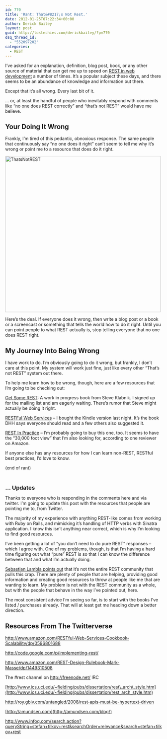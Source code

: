 ```yaml
---
id: 770
title: 'Rant: That&#8217;s Not Rest.'
date: 2012-01-25T07:22:34+00:00
author: Derick Bailey
layout: post
guid: http://lostechies.com/derickbailey/?p=770
dsq_thread_id:
  - "552097202"
categories:
  - REST
---
```

I&#8217;ve asked for an explanation, definition, blog post, book, or any other source of material that can get me up to speed on [REST in web development](http://en.wikipedia.org/wiki/Representational_state_transfer) a number of times. It&#8217;s a popular subject these days, and there seems to be an abundance of knowledge and information out there.

Except that it&#8217;s all wrong. Every last bit of it.

… or, at least the handful of people who inevitably respond with comments like &#8220;no one does REST correctly&#8221; and &#8220;that&#8217;s not REST&#8221; would have me believe.

## Your Doing It Wrong

Frankly, I&#8217;m tired of this pedantic, obnoxious response. The same people that continuously say &#8220;no one does it right&#8221; can&#8217;t seem to tell me why it&#8217;s wrong or point me to a resource that does do it right.

<img title="ThatsNotREST.jpg" src="http://lostechies.com/derickbailey/files/2012/01/ThatsNotREST.jpg" border="0" alt="ThatsNotREST" width="500" height="503" />

Here&#8217;s the deal. If everyone does it wrong, then write a blog post or a book or a screencast or something that tells the world how to do it right. Until you can point people to what REST actually is, stop telling everyone that no one does REST right.

## My Journey Into Being Wrong

I have work to do. I&#8217;m obviously going to do it wrong, but frankly, I don&#8217;t care at this point. My system will work just fine, just like every other &#8220;That&#8217;s not REST&#8221; system out there.

To help me learn how to be wrong, though, here are a few resources that I&#8217;m going to be checking out:

[Get Some REST](http://getsomere.st/): A work in progress book from Steve Klabnik. I signed up for the mailing list and am eagerly waiting. There&#8217;s rumor that Steve might actually be doing it right.

[RESTFul Web Services](http://www.amazon.com/Restful-Web-Services-Leonard-Richardson/dp/0596529260) &#8211; I bought the Kindle version last night. It&#8217;s the book DHH says everyone should read and a few others also suggested it.

[REST In Practice](http://www.amazon.com/REST-Practice-Hypermedia-Systems-Architecture/dp/0596805829) &#8211; I&#8217;m probably going to buy this one, too. It seems to have the &#8220;30,000 foot view&#8221; that I&#8217;m also looking for, according to one reviewer on Amazon.

If anyone else has any resources for how I can learn non-REST, RESTful best practices, I&#8217;d love to know.

(end of rant)

 

<span style="font-size: 18px; font-weight: bold;">… Updates</span>

Thanks to everyone who is responding in the comments here and via twitter. I&#8217;m going to update this post with the resources that people are pointing me to, from Twitter.

The majority of my experience with anything REST-like comes from working with Ruby on Rails, and mimicking it&#8217;s handling of HTTP verbs with Sinatra application. I know this isn&#8217;t anything near correct, which is why I&#8217;m looking to find good resources.

I&#8217;ve been getting a lot of &#8220;you don&#8217;t need to do pure REST&#8221; responses &#8211; which I agree with. One of my problems, though, is that I&#8217;m having a hard time figuring out what &#8220;pure&#8221; REST is so that I can know the difference between that and what I&#8217;m actually doing.

[Sebastian Lambla points out](https://twitter.com/#!/serialseb/status/162172630844186624) that it&#8217;s not the entire REST community that pulls this crap. There are plenty of people that are helping, providing good information and creating good resources to throw at people like me that are wanting to learn. My problem is not with the REST community as a whole, but with the people that behave in the way I&#8217;ve pointed out, here.

The most consistent advice I&#8217;m seeing so far, is to start with the books I&#8217;ve listed / purchases already. That will at least get me heading down a better direction.

## Resources From The Twitterverse

<http://www.amazon.com/RESTful-Web-Services-Cookbook-Scalability/dp/0596801688>

<http://code.google.com/p/implementing-rest/>

<http://www.amazon.com/REST-Design-Rulebook-Mark-Masse/dp/1449310508>

The #rest channel on <http://freenode.net/> IRC

[http://www.ics.uci.edu/~fielding/pubs/dissertation/rest\_arch\_style.htm](http://www.ics.uci.edu/~fielding/pubs/dissertation/rest_arch_style.htm)

<http://roy.gbiv.com/untangled/2008/rest-apis-must-be-hypertext-driven>

[http://amundsen.com](http://amundsen.com/blog/)

<http://www.infoq.com/search.action?queryString=stefan+tilkov+rest&searchOrder=relevance&search=stefan+tilkov+rest>